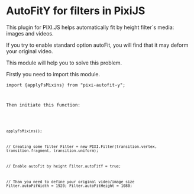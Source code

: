 # AutoFitY for filters in PixiJS

This plugin for PIXI.JS helps automatically fit by height filter`s media: images and videos.

If you try to enable standard option autoFit, you will find that it may deform your original video.

This module will help you to solve this problem.

Firstly you need to import this module.

<code>import {applyFsMixins} from "pixi-autofit-y";

Then initiate this function:

<code>

applyFsMixins();

// Creating some filter
Filter = new PIXI.Filter(transition.vertex, transition.fragment, transition.uniform);

// Enable autoFit by height 
Filter.autoFitY = true;

// Than you need to define your original video/image size
Filter.autoFitWidth = 1920;
Filter.autoFitHeight = 1080;

</code>